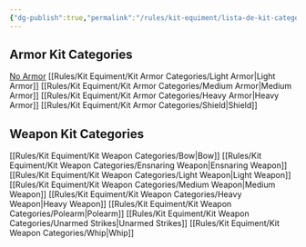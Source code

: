 ```yaml
---
{"dg-publish":true,"permalink":"/rules/kit-equiment/lista-de-kit-categories/"}
---
```


## Armor Kit Categories
[No Armor](None.md)
[[Rules/Kit Equiment/Kit Armor Categories/Light Armor\|Light Armor]]
[[Rules/Kit Equiment/Kit Armor Categories/Medium Armor\|Medium Armor]]
[[Rules/Kit Equiment/Kit Armor Categories/Heavy Armor\|Heavy Armor]]
[[Rules/Kit Equiment/Kit Armor Categories/Shield\|Shield]]
## Weapon Kit Categories
[[Rules/Kit Equiment/Kit Weapon Categories/Bow\|Bow]]
[[Rules/Kit Equiment/Kit Weapon Categories/Ensnaring Weapon\|Ensnaring Weapon]]
[[Rules/Kit Equiment/Kit Weapon Categories/Light Weapon\|Light Weapon]]
[[Rules/Kit Equiment/Kit Weapon Categories/Medium Weapon\|Medium Weapon]]
[[Rules/Kit Equiment/Kit Weapon Categories/Heavy Weapon\|Heavy Weapon]]
[[Rules/Kit Equiment/Kit Weapon Categories/Polearm\|Polearm]]
[[Rules/Kit Equiment/Kit Weapon Categories/Unarmed Strikes\|Unarmed Strikes]]
[[Rules/Kit Equiment/Kit Weapon Categories/Whip\|Whip]]

